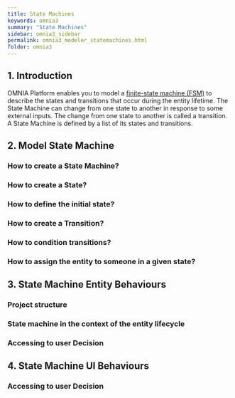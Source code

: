 ```yaml
---
title: State Machines
keywords: omnia3
summary: "State Machines"
sidebar: omnia3_sidebar
permalink: omnia3_modeler_statemachines.html
folder: omnia3
---
```


## 1. Introduction

OMNIA Platform enables you to model a [finite-state machine (FSM)](https://en.wikipedia.org/wiki/Finite-state_machine) to describe the states and transitions that occur during the entity lifetime.
The State Machine can change from one state to another in response to some external inputs. The change from one state to another is called a transition. A State Machine is defined by a list of its states and transitions.

## 2. Model State Machine


### How to create a State Machine?
 
### How to create a State?

### How to define the initial state?

### How to create a Transition?

### How to condition transitions?

### How to assign the entity to someone in a given state?



## 3. State Machine Entity Behaviours

### Project structure

### State machine in the context of the entity lifecycle

### Accessing to user Decision



## 4. State Machine UI Behaviours

### Accessing to user Decision
